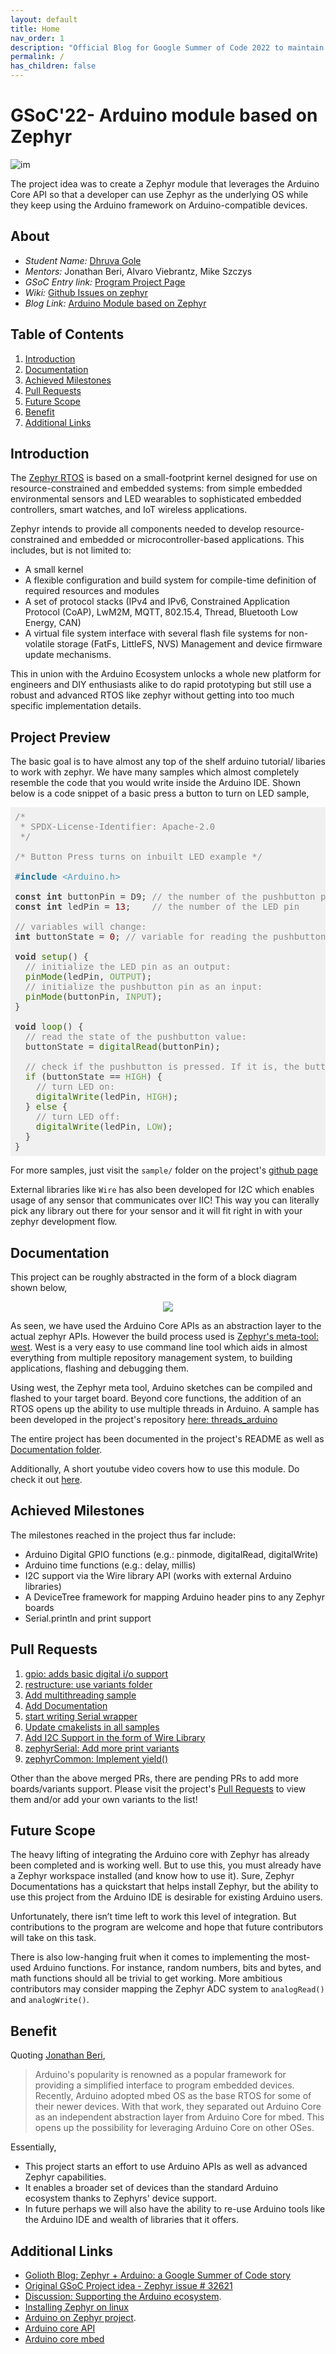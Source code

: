 ```yaml
---
layout: default
title: Home
nav_order: 1
description: "Official Blog for Google Summer of Code 2022 to maintain Documentation, progress logs and research"
permalink: /
has_children: false
---
```


# GSoC'22- Arduino module based on Zephyr

![im](assets/images/website_header.png)

The project idea was to create a Zephyr module that leverages the Arduino Core API so that a developer can use Zephyr as the underlying OS while they keep using the Arduino framework on Arduino-compatible devices.

## About
- _Student Name:_ [Dhruva Gole](https://dhruvagole.tech)
- _Mentors:_ Jonathan Beri, Alvaro Viebrantz, Mike Szczys
- _GSoC Entry link:_ [Program Project Page](https://summerofcode.withgoogle.com/programs/2022/projects/CLdtJiEB)
- _Wiki:_ [Github Issues on zephyr](https://github.com/zephyrproject-rtos/zephyr/issues/32621)
- _Blog Link:_ [Arduino Module based on Zephyr](https://dhruvag2000.github.io/Blog-GSoC22/) <br>

## Table of Contents
1. [Introduction](#intro)
2. [Documentation](#docs)
3. [Achieved Milestones](#milestones)
4. [Pull Requests](#pr)
5. [Future Scope](#scope)
6. [Benefit](#benefit)
7. [Additional Links](#ref)

## Introduction <a name="intro"></a>

The [Zephyr RTOS](https://docs.zephyrproject.org/latest/introduction/index.html) is based on a small-footprint kernel designed for use on resource-constrained and embedded systems: from simple embedded environmental sensors and LED wearables to sophisticated embedded controllers, smart watches, and IoT wireless applications.

Zephyr intends to provide all components needed to develop resource-constrained and embedded or microcontroller-based applications. This includes, but is not limited to:
- A small kernel
- A flexible configuration and build system for compile-time definition of required resources and modules
- A set of protocol stacks (IPv4 and IPv6, Constrained Application Protocol (CoAP), LwM2M, MQTT, 802.15.4, Thread, Bluetooth Low Energy, CAN)
- A virtual file system interface with several flash file systems for non-volatile storage (FatFs, LittleFS, NVS)
Management and device firmware update mechanisms.

This in union with the Arduino Ecosystem unlocks a whole new platform for engineers and DIY enthusiasts alike to
do rapid prototyping but still use a robust and advanced RTOS like zephyr without getting into too much specific
implementation details.

## Project Preview

The basic goal is to have almost any top of the shelf arduino tutorial/ libaries to work with zephyr. We have many
samples which almost completely resemble the code that you would write inside the Arduino IDE. Shown below is a code
snippet of a basic press a button to turn on LED sample,

<pre class="hljs" style="display: block; overflow-x: auto; padding: 0.5em; background: rgb(240, 240, 240); color: rgb(68, 68, 68);"><span class="hljs-comment" style="color: rgb(136, 136, 136);">/*
 * SPDX-License-Identifier: Apache-2.0
 */</span>

<span class="hljs-comment" style="color: rgb(136, 136, 136);">/* Button Press turns on inbuilt LED example */</span>

<span class="hljs-meta" style="color: rgb(31, 113, 153);">#<span class="hljs-meta-keyword" style="font-weight: 700;">include</span> <span class="hljs-meta-string" style="color: rgb(77, 153, 191);">&lt;Arduino.h&gt;</span></span>

<span class="hljs-keyword" style="font-weight: 700;">const</span> <span class="hljs-keyword" style="font-weight: 700;">int</span> buttonPin = D9; <span class="hljs-comment" style="color: rgb(136, 136, 136);">// the number of the pushbutton pin</span>
<span class="hljs-keyword" style="font-weight: 700;">const</span> <span class="hljs-keyword" style="font-weight: 700;">int</span> ledPin = <span class="hljs-number" style="color: rgb(136, 0, 0);">13</span>;    <span class="hljs-comment" style="color: rgb(136, 136, 136);">// the number of the LED pin</span>

<span class="hljs-comment" style="color: rgb(136, 136, 136);">// variables will change:</span>
<span class="hljs-keyword" style="font-weight: 700;">int</span> buttonState = <span class="hljs-number" style="color: rgb(136, 0, 0);">0</span>; <span class="hljs-comment" style="color: rgb(136, 136, 136);">// variable for reading the pushbutton status</span>

<span class="hljs-keyword" style="font-weight: 700;">void</span> <span class="hljs-built_in" style="color: rgb(57, 115, 0);">setup</span>() {
  <span class="hljs-comment" style="color: rgb(136, 136, 136);">// initialize the LED pin as an output:</span>
  <span class="hljs-built_in" style="color: rgb(57, 115, 0);">pinMode</span>(ledPin, <span class="hljs-literal" style="color: rgb(120, 169, 96);">OUTPUT</span>);
  <span class="hljs-comment" style="color: rgb(136, 136, 136);">// initialize the pushbutton pin as an input:</span>
  <span class="hljs-built_in" style="color: rgb(57, 115, 0);">pinMode</span>(buttonPin, <span class="hljs-literal" style="color: rgb(120, 169, 96);">INPUT</span>);
}

<span class="hljs-keyword" style="font-weight: 700;">void</span> <span class="hljs-built_in" style="color: rgb(57, 115, 0);">loop</span>() {
  <span class="hljs-comment" style="color: rgb(136, 136, 136);">// read the state of the pushbutton value:</span>
  buttonState = <span class="hljs-built_in" style="color: rgb(57, 115, 0);">digitalRead</span>(buttonPin);

  <span class="hljs-comment" style="color: rgb(136, 136, 136);">// check if the pushbutton is pressed. If it is, the buttonState is HIGH:</span>
  <span class="hljs-built_in" style="color: rgb(57, 115, 0);">if</span> (buttonState == <span class="hljs-literal" style="color: rgb(120, 169, 96);">HIGH</span>) {
    <span class="hljs-comment" style="color: rgb(136, 136, 136);">// turn LED on:</span>
    <span class="hljs-built_in" style="color: rgb(57, 115, 0);">digitalWrite</span>(ledPin, <span class="hljs-literal" style="color: rgb(120, 169, 96);">HIGH</span>);
  } <span class="hljs-built_in" style="color: rgb(57, 115, 0);">else</span> {
    <span class="hljs-comment" style="color: rgb(136, 136, 136);">// turn LED off:</span>
    <span class="hljs-built_in" style="color: rgb(57, 115, 0);">digitalWrite</span>(ledPin, <span class="hljs-literal" style="color: rgb(120, 169, 96);">LOW</span>);
  }
}</pre>

For more samples, just visit the ``sample/`` folder on the project's [github page](https://github.com/zephyrproject-rtos/gsoc-2022-arduino-core)

External libraries like ``Wire`` has also been developed for I2C which enables usage of any sensor that communicates over
IIC! This way you can literally pick any library out there for your sensor and it will fit right in with your zephyr
development flow.

## Documentation <a name="docs"></a>

This project can be roughly abstracted in the form of a block diagram shown below,

<p align="center">
  <img src="assets/images/main_flow.png" />
</p>

As seen, we have used the Arduino Core APIs as an abstraction layer to the actual zephyr APIs. However the build process
used is [Zephyr's meta-tool: west](https://docs.zephyrproject.org/latest/develop/west/index.html).
West is a very easy to use command line tool which aids in almost everything from multiple repository management system,
to building applications, flashing and debugging them.

Using west, the Zephyr meta tool, Arduino sketches can be compiled and flashed to your target board. Beyond core functions, the addition of an RTOS opens up the ability to use multiple threads in Arduino. A sample has been developed
in the project's repository [here: threads_arduino](https://github.com/zephyrproject-rtos/gsoc-2022-arduino-core/tree/main/samples/threads_arduino)

The entire project has been documented in the project's README as well as [Documentation folder](https://github.com/zephyrproject-rtos/gsoc-2022-arduino-core/tree/main/documentation).

Additionally, A short youtube video covers how to use this module. Do check it out [here](https://www.youtube.com/watch?v=0Byv6X1sKrk).

## Achieved Milestones <a name="milestones"></a>

The milestones reached in the project thus far include:

- Arduino Digital GPIO functions (e.g.: pinmode, digitalRead, digitalWrite)
- Arduino time functions (e.g.: delay, millis)
- I2C support via the Wire library API (works with external Arduino libraries)
- A DeviceTree framework for mapping Arduino header pins to any Zephyr boards
- Serial.println and print support

## Pull Requests <a name="pr"></a>

1. [gpio: adds basic digital i/o support](https://github.com/zephyrproject-rtos/gsoc-2022-arduino-core/pull/7)
2. [restructure: use variants folder](https://github.com/zephyrproject-rtos/gsoc-2022-arduino-core/pull/17)
3. [Add multithreading sample](https://github.com/zephyrproject-rtos/gsoc-2022-arduino-core/pull/18)
4. [Add Documentation](https://github.com/zephyrproject-rtos/gsoc-2022-arduino-core/pull/20)
5. [start writing Serial wrapper](https://github.com/zephyrproject-rtos/gsoc-2022-arduino-core/pull/30)
6. [Update cmakelists in all samples](https://github.com/zephyrproject-rtos/gsoc-2022-arduino-core/pull/31)
7. [Add I2C Support in the form of Wire Library](https://github.com/zephyrproject-rtos/gsoc-2022-arduino-core/pull/34)
8. [zephyrSerial: Add more print variants](https://github.com/zephyrproject-rtos/gsoc-2022-arduino-core/pull/39)
9. [zephyrCommon: Implement yield()](https://github.com/zephyrproject-rtos/gsoc-2022-arduino-core/pull/41)

Other than the above merged PRs, there are pending PRs to add more boards/variants support. Please visit the project's
[Pull Requests](https://github.com/zephyrproject-rtos/gsoc-2022-arduino-core/pulls) to view them and/or add your own
variants to the list!

## Future Scope <a name="scope"></a>

The heavy lifting of integrating the Arduino core with Zephyr has already been completed and is working well. But to use
this, you must already have a Zephyr workspace installed (and know how to use it). Sure, Zephyr Documentations has a
quickstart that helps install Zephyr, but the ability to use this project from the Arduino IDE is desirable for existing
Arduino users.

Unfortunately, there isn’t time left to work this level of integration. But contributions to the program are welcome and
hope that future contributors will take on this task.

There is also low-hanging fruit when it comes to implementing the most-used Arduino functions. For instance, random
numbers, bits and bytes, and math functions should all be trivial to get working. More ambitious contributors may
consider mapping the Zephyr ADC system to ``analogRead()`` and ``analogWrite()``.

## Benefit <a name="benefit"></a>

Quoting [Jonathan Beri](https://github.com/beriberikix),

> Arduino's popularity is renowned as a popular framework for providing a simplified interface to program embedded devices. Recently, Arduino adopted mbed OS as the base RTOS for some of their newer devices. With that work, they separated out Arduino Core as an independent abstraction layer from Arduino Core for mbed. This opens up the possibility for leveraging Arduino Core on other OSes.


Essentially,
- This project starts an effort to use Arduino APIs as well as advanced Zephyr capabilities. 
- It enables a broader set of devices than the standard Arduino ecosystem thanks to Zephyrs' device support.
- In future perhaps we will also have the ability to re-use Arduino tools like the Arduino IDE and wealth of libraries that it offers.

## Additional Links <a name="ref"></a>

- [Golioth Blog: Zephyr + Arduino: a Google Summer of Code story](https://blog.golioth.io/zephyr-arduino-a-google-summer-of-code-story/)
- [Original GSoC Project idea - Zephyr issue # 32621](https://github.com/zephyrproject-rtos/zephyr/issues/32621)
- [Discussion: Supporting the Arduino ecosystem](https://github.com/zephyrproject-rtos/zephyr/issues/22247).
- [Installing Zephyr on linux](https://learn.adafruit.com/blinking-led-with-zephyr-rtos/installing-zephyr-linux)
- [Arduino on Zephyr project](https://github.com/soburi/arduino-on-zephyr).
- [Arduino core API](https://github.com/arduino/ArduinoCore-API)
- [Arduino core mbed](https://github.com/arduino/ArduinoCore-mbed)

